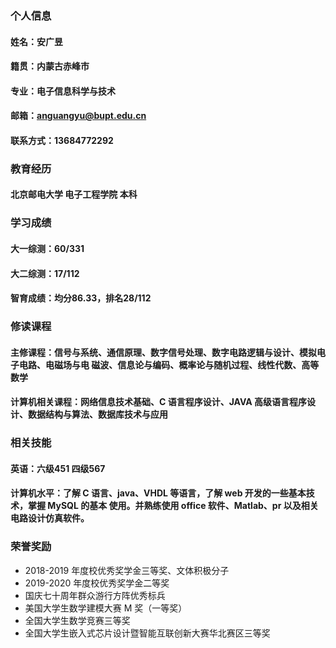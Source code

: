 ### 个人信息
#### 姓名：安广昱
#### 籍贯：内蒙古赤峰市
#### 专业：电子信息科学与技术
#### 邮箱：anguangyu@bupt.edu.cn
#### 联系方式：13684772292

### 教育经历
#### 北京邮电大学 电子工程学院 本科

### 学习成绩
#### 大一综测：60/331
#### 大二综测：17/112
#### 智育成绩：均分86.33，排名28/112

### 修读课程
#### 主修课程：信号与系统、通信原理、数字信号处理、数字电路逻辑与设计、模拟电子电路、电磁场与电 磁波、信息论与编码、概率论与随机过程、线性代数、高等数学
#### 计算机相关课程：网络信息技术基础、C 语言程序设计、JAVA 高级语言程序设计、数据结构与算法、数据库技术与应用

### 相关技能
#### 英语：六级451 四级567
#### 计算机水平：了解 C 语言、java、VHDL 等语言，了解 web 开发的一些基本技术，掌握 MySQL 的基本 使用。并熟练使用 office 软件、Matlab、pr 以及相关电路设计仿真软件。

### 荣誉奖励
* 2018-2019 年度校优秀奖学金三等奖、文体积极分子
* 2019-2020 年度校优秀奖学金二等奖
* 国庆七十周年群众游行方阵优秀标兵
* 美国大学生数学建模大赛 M 奖（一等奖）
* 全国大学生数学竞赛三等奖
* 全国大学生嵌入式芯片设计暨智能互联创新大赛华北赛区三等奖
